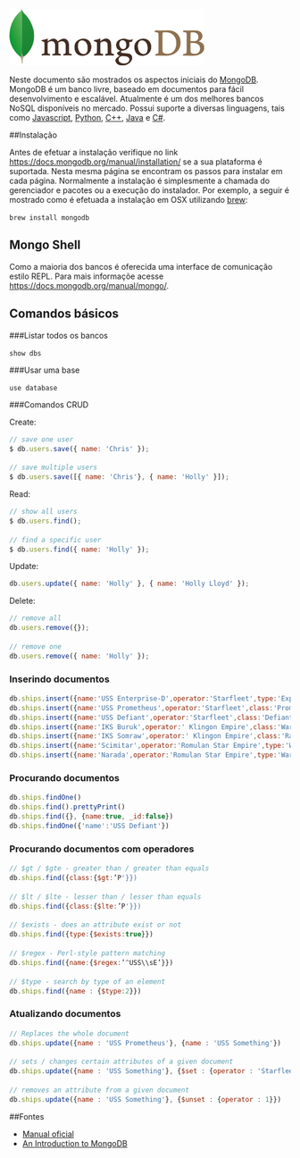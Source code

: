 ![GitHub Logo](/mongodb.png)

Neste documento são mostrados os aspectos iniciais do [MongoDB](https://www.mongodb.org/). MongoDB é um banco livre, baseado em documentos para fácil desenvolvimento e escalável. Atualmente é um dos melhores bancos NoSQL disponíveis no mercado. Possui suporte a diversas linguagens, tais como [Javascript](https://docs.mongodb.org/getting-started/node), [Python](https://docs.mongodb.org/getting-started/python), [C++](https://docs.mongodb.org/getting-started/cpp), [Java](https://docs.mongodb.org/getting-started/java) e [C#](https://docs.mongodb.org/getting-started/csharp).


##Instalação

Antes de efetuar a instalação verifique no link https://docs.mongodb.org/manual/installation/ se a sua plataforma é suportada. Nesta mesma página se encontram os passos para instalar em cada página. Normalmente a instalação é simplesmente a chamada do gerenciador e pacotes ou a execução do instalador. Por exemplo, a seguir é mostrado como é efetuada a instalação em OSX utilizando [brew](http://brew.sh/):

`
brew install mongodb
`

## Mongo Shell

Como a maioria dos bancos é oferecida uma interface de comunicação estilo REPL. Para mais informaçõe acesse https://docs.mongodb.org/manual/mongo/.

## Comandos básicos

###Listar todos os bancos

`
show dbs
`

###Usar uma base

`
use database
`

###Comandos CRUD

Create:
```javascript
// save one user
$ db.users.save({ name: 'Chris' });

// save multiple users
$ db.users.save([{ name: 'Chris'}, { name: 'Holly' }]);
```

Read:
```javascript
// show all users
$ db.users.find();

// find a specific user
$ db.users.find({ name: 'Holly' });
```

Update:
```javascript
db.users.update({ name: 'Holly' }, { name: 'Holly Lloyd' });
```

Delete:
```javascript
// remove all
db.users.remove({});

// remove one
db.users.remove({ name: 'Holly' });
```

### Inserindo documentos

```javascript
db.ships.insert({name:'USS Enterprise-D',operator:'Starfleet',type:'Explorer',class:'Galaxy',crew:750,codes:[10,11,12]})
db.ships.insert({name:'USS Prometheus',operator:'Starfleet',class:'Prometheus',crew:4,codes:[1,14,17]})
db.ships.insert({name:'USS Defiant',operator:'Starfleet',class:'Defiant',crew:50,codes:[10,17,19]})
db.ships.insert({name:'IKS Buruk',operator:' Klingon Empire',class:'Warship',crew:40,codes:[100,110,120]})
db.ships.insert({name:'IKS Somraw',operator:' Klingon Empire',class:'Raptor',crew:50,codes:[101,111,120]})
db.ships.insert({name:'Scimitar',operator:'Romulan Star Empire',type:'Warbird',class:'Warbird',crew:25,codes:[201,211,220]})
db.ships.insert({name:'Narada',operator:'Romulan Star Empire',type:'Warbird',class:'Warbird',crew:65,codes:[251,251,220]})
````

### Procurando documentos

```javascript
db.ships.findOne() 
db.ships.find().prettyPrint() 
db.ships.find({}, {name:true, _id:false}) 
db.ships.findOne({'name':'USS Defiant'}) 
```

### Procurando documentos com operadores

```javascript
// $gt / $gte - greater than / greater than equals
db.ships.find({class:{$gt:’P'}})

// $lt / $lte - lesser than / lesser than equals
db.ships.find({class:{$lte:’P'}})

// $exists - does an attribute exist or not
db.ships.find({type:{$exists:true}})

// $regex - Perl-style pattern matching
db.ships.find({name:{$regex:’^USS\\sE’}})

// $type - search by type of an element
db.ships.find({name : {$type:2}}) 
```

### Atualizando documentos

```javascript
// Replaces the whole document
db.ships.update({name : 'USS Prometheus'}, {name : 'USS Something'})

// sets / changes certain attributes of a given document
db.ships.update({name : 'USS Something'}, {$set : {operator : 'Starfleet', class : 'Prometheus'}})

// removes an attribute from a given document
db.ships.update({name : 'USS Something'}, {$unset : {operator : 1}})
```

##Fontes

- [Manual oficial](https://docs.mongodb.org/manual/)
- [An Introduction to MongoDB](https://scotch.io/tutorials/an-introduction-to-mongodb)
